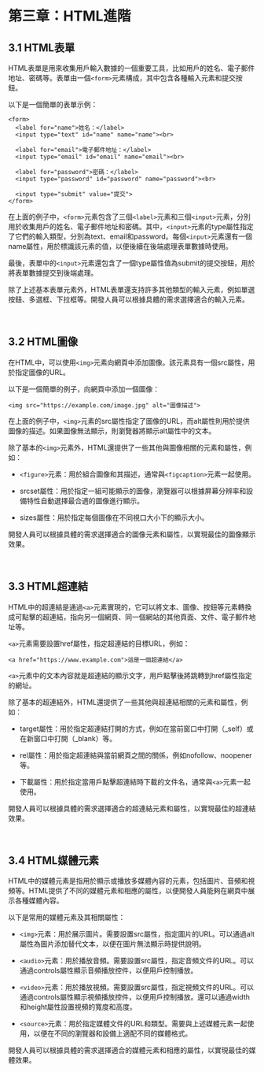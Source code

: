 # 第三章：HTML進階

## 3.1 HTML表單

HTML表單是用來收集用戶輸入數據的一個重要工具，比如用戶的姓名、電子郵件地址、密碼等。表單由一個`<form>`元素構成，其中包含各種輸入元素和提交按鈕。

以下是一個簡單的表單示例：

```
<form>
  <label for="name">姓名：</label>
  <input type="text" id="name" name="name"><br>

  <label for="email">電子郵件地址：</label>
  <input type="email" id="email" name="email"><br>

  <label for="password">密碼：</label>
  <input type="password" id="password" name="password"><br>

  <input type="submit" value="提交">
</form>
```
在上面的例子中，`<form>`元素包含了三個`<label>`元素和三個`<input>`元素，分別用於收集用戶的姓名、電子郵件地址和密碼。其中，`<input>`元素的type屬性指定了它們的輸入類型，分別為text、email和password。每個`<input>`元素還有一個name屬性，用於標識該元素的值，以便後續在後端處理表單數據時使用。

最後，表單中的`<input>`元素還包含了一個type屬性值為submit的提交按鈕，用於將表單數據提交到後端處理。

除了上述基本表單元素外，HTML表單還支持許多其他類型的輸入元素，例如單選按鈕、多選框、下拉框等。開發人員可以根據具體的需求選擇適合的輸入元素。

<br>

## 3.2 HTML圖像

在HTML中，可以使用`<img>`元素向網頁中添加圖像。該元素具有一個src屬性，用於指定圖像的URL。

以下是一個簡單的例子，向網頁中添加一個圖像：

```
<img src="https://example.com/image.jpg" alt="圖像描述">
```
在上面的例子中，`<img>`元素的src屬性指定了圖像的URL，而alt屬性則用於提供圖像的描述。如果圖像無法顯示，則瀏覽器將顯示alt屬性中的文本。

除了基本的`<img>`元素外，HTML還提供了一些其他與圖像相關的元素和屬性，例如：

* `<figure>`元素：用於組合圖像和其描述，通常與`<figcaption>`元素一起使用。

* srcset屬性：用於指定一組可能顯示的圖像，瀏覽器可以根據屏幕分辨率和設備特性自動選擇最合適的圖像進行顯示。

* sizes屬性：用於指定每個圖像在不同視口大小下的顯示大小。

開發人員可以根據具體的需求選擇適合的圖像元素和屬性，以實現最佳的圖像顯示效果。

<br>

## 3.3 HTML超連結

HTML中的超連結是通過`<a>`元素實現的，它可以將文本、圖像、按鈕等元素轉換成可點擊的超連結，指向另一個網頁、同一個網站的其他頁面、文件、電子郵件地址等。

`<a>`元素需要設置href屬性，指定超連結的目標URL，例如：

```
<a href="https://www.example.com">這是一個超連結</a>
```

`<a>`元素中的文本內容就是超連結的顯示文字，用戶點擊後將跳轉到href屬性指定的網址。

除了基本的超連結外，HTML還提供了一些其他與超連結相關的元素和屬性，例如：

* target屬性：用於指定超連結打開的方式，例如在當前窗口中打開（_self）或在新窗口中打開（_blank）等。

* rel屬性：用於指定超連結與當前網頁之間的關係，例如nofollow、noopener等。

* 下載屬性：用於指定當用戶點擊超連結時下載的文件名，通常與`<a>`元素一起使用。

開發人員可以根據具體的需求選擇適合的超連結元素和屬性，以實現最佳的超連結效果。

<br>

## 3.4 HTML媒體元素

HTML中的媒體元素是指用於顯示或播放多媒體內容的元素，包括圖片、音頻和視頻等。HTML提供了不同的媒體元素和相應的屬性，以便開發人員能夠在網頁中展示各種媒體內容。

以下是常用的媒體元素及其相關屬性：

* `<img>`元素：用於展示圖片。需要設置src屬性，指定圖片的URL。可以通過alt屬性為圖片添加替代文本，以便在圖片無法顯示時提供說明。

* `<audio>`元素：用於播放音頻。需要設置src屬性，指定音頻文件的URL。可以通過controls屬性顯示音頻播放控件，以便用戶控制播放。

* `<video>`元素：用於播放視頻。需要設置src屬性，指定視頻文件的URL。可以通過controls屬性顯示視頻播放控件，以便用戶控制播放。還可以通過width和height屬性設置視頻的寬度和高度。

* `<source>`元素：用於指定媒體文件的URL和類型。需要與上述媒體元素一起使用，以便在不同的瀏覽器和設備上適配不同的媒體格式。

開發人員可以根據具體的需求選擇適合的媒體元素和相應的屬性，以實現最佳的媒體效果。
